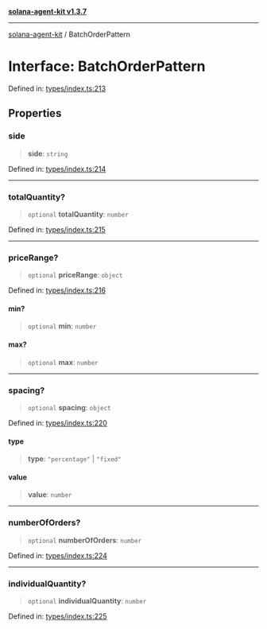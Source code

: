 [**solana-agent-kit v1.3.7**](../README.md)

***

[solana-agent-kit](../README.md) / BatchOrderPattern

# Interface: BatchOrderPattern

Defined in: [types/index.ts:213](https://github.com/scriptscrypt/solana-agent-kit/blob/28121611ae2e5ee3f891044cd4631bfb441231fc/src/types/index.ts#L213)

## Properties

### side

> **side**: `string`

Defined in: [types/index.ts:214](https://github.com/scriptscrypt/solana-agent-kit/blob/28121611ae2e5ee3f891044cd4631bfb441231fc/src/types/index.ts#L214)

***

### totalQuantity?

> `optional` **totalQuantity**: `number`

Defined in: [types/index.ts:215](https://github.com/scriptscrypt/solana-agent-kit/blob/28121611ae2e5ee3f891044cd4631bfb441231fc/src/types/index.ts#L215)

***

### priceRange?

> `optional` **priceRange**: `object`

Defined in: [types/index.ts:216](https://github.com/scriptscrypt/solana-agent-kit/blob/28121611ae2e5ee3f891044cd4631bfb441231fc/src/types/index.ts#L216)

#### min?

> `optional` **min**: `number`

#### max?

> `optional` **max**: `number`

***

### spacing?

> `optional` **spacing**: `object`

Defined in: [types/index.ts:220](https://github.com/scriptscrypt/solana-agent-kit/blob/28121611ae2e5ee3f891044cd4631bfb441231fc/src/types/index.ts#L220)

#### type

> **type**: `"percentage"` \| `"fixed"`

#### value

> **value**: `number`

***

### numberOfOrders?

> `optional` **numberOfOrders**: `number`

Defined in: [types/index.ts:224](https://github.com/scriptscrypt/solana-agent-kit/blob/28121611ae2e5ee3f891044cd4631bfb441231fc/src/types/index.ts#L224)

***

### individualQuantity?

> `optional` **individualQuantity**: `number`

Defined in: [types/index.ts:225](https://github.com/scriptscrypt/solana-agent-kit/blob/28121611ae2e5ee3f891044cd4631bfb441231fc/src/types/index.ts#L225)
